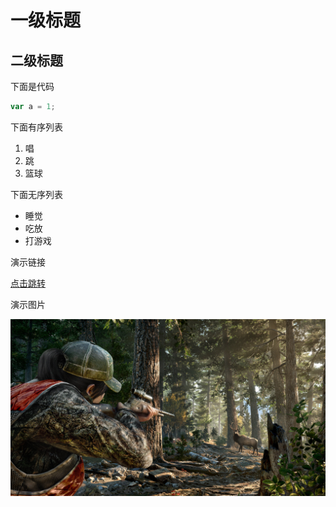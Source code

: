 # 一级标题
## 二级标题
下面是代码
```javascript
var a = 1;
```
下面有序列表

1. 唱
2. 跳
3. 篮球

下面无序列表

* 睡觉
* 吃放
* 打游戏

演示链接

[点击跳转](https://www.baidu.com)

演示图片

![一张图片](gdjx.jpg)
